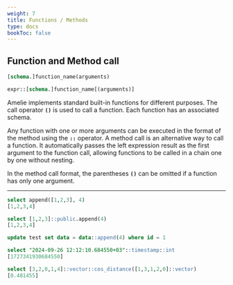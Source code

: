 ```yaml
---
weight: 7
title: Functions / Methods
type: docs
bookToc: false
---
```


## Function and Method call

```SQL
[schema.]function_name(arguments)

expr::[schema.]function_name[(arguments)]
```

Amelie implements standard built-in functions for different purposes.
The call operator **`()`** is used to call a function. Each function has an associated schema.

Any function with one or more arguments can be executed in the format of the method using the **`::`** operator.
A method call is an alternative way to call a function. It automatically passes the left
expression result as the first argument to the function call, allowing functions to be called
in a chain one by one without nesting.

In the method call format, the parentheses **`()`** can be omitted if a function has only one argument.

---

```SQL
select append([1,2,3], 4)
[1,2,3,4]

select [1,2,3]::public.append(4)
[1,2,3,4]

update test set data = data::append(4) where id = 1

select "2024-09-26 12:12:10.684550+03"::timestamp::int
[1727341930684550]

select [3,2,0,1,4]::vector::cos_distance([1,3,1,2,0]::vector)
[0.481455]
```
